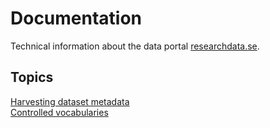 # Documentation

Technical information about the data portal [researchdata.se](https://researchdata.se).

## Topics

[Harvesting dataset metadata](harvesting/index.md)  
[Controlled vocabularies](controlled-vocabularies/index.md)
